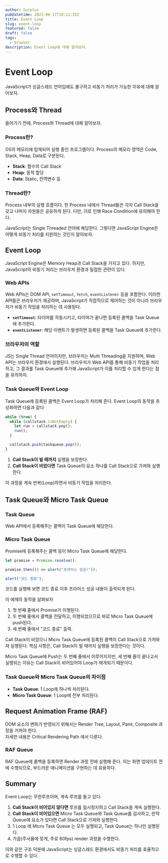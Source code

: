 ```yaml
---
author: Surplus
pubDatetime: 2023-06-17T18:11:35Z
title: Event Loop
slug: event-loop
featured: false
draft: false
tags:
  - browser
description: Event Loop에 대해 알아보자.
---
```


# Event Loop

JavaScript가 싱글스레드 언어임에도 불구하고 비동기 처리가 가능한 이유에 대해 알아보자.

## Process와 Thread

들어가기 전에, Process와 Thread에 대해 알아보자.

### Process란?

OS의 메모리에 탑재되어 실행 중인 프로그램이다. Process의 메모리 영역은 Code, Stack, Heap, Data로 구분된다.

- **Stack**: 함수의 Call Stack
- **Heap**: 동적 할당
- **Data**: Static, 전역변수 등

### Thread란?

Process 내부의 실행 흐름이다. 한 Process 내에서 Thread들은 각자 Call Stack을 갖고 나머지 자원들은 공유하게 된다. 다만, 이로 인해 Race Condition에 유의해야 한다.

JavaScript는 Single Threaded 언어에 해당한다. 그렇다면 JavaScript Engine은 어떻게 비동기 처리를 지원하는 것인지 알아보자.

## Event Loop

JavaScript Engine은 Memory Heap과 Call Stack을 가지고 있다. 하지만, JavaScript의 비동기 처리는 브라우저 환경과 밀접한 관련이 있다.

### Web APIs

Web APIs는 DOM API, `setTimeout`, `fetch`, `eventListener` 등을 포함한다. 이러한 API들은 브라우저가 제공하며, JavaScript가 직접적으로 제어하는 것이 아니라 브라우저가 비동기 작업을 처리하는 데 사용된다.

- **`setTimeout`**: 타이머를 작동시키고, 타이머가 끝나면 등록된 콜백을 Task Queue에 추가한다.
- **`eventListener`**: 해당 이벤트가 발생하면 등록된 콜백을 Task Queue에 추가한다.

### 브라우저의 역할

JS는 Single Thread 언어이지만, 브라우저는 Multi Threading을 지원하며, Web API는 브라우저 환경에서 실행된다. 브라우저가 Web API를 통해 비동기 작업을 처리하고, 그 결과를 Task Queue에 추가해 JavaScript가 이를 처리할 수 있게 한다는 점을 유의하자.

### Task Queue와 Event Loop

Task Queue에 등록된 콜백은 Event Loop가 처리해 준다. Event Loop의 동작을 추상화하면 다음과 같다

```javascript
while (true) {
  while (callstack.isNotEmpty) {
    let run = callstack.pop();
    run();
  }

  callstack.push(taskqueue.pop());
}
```

1. **Call Stack이 빌 때까지** 실행을 보장한다.
2. **Call Stack이 비었다면** Task Queue의 요소 하나를 Call Stack으로 가져와 실행한다.

이 과정을 계속 반복(Loop)하면서 비동기 작업을 처리한다.

## Task Queue와 Micro Task Queue

### Task Queue

Web API에서 등록해주는 콜백이 Task Queue에 해당한다.

### Micro Task Queue

Promise에 등록해주는 콜백 등이 Micro Task Queue에 해당한다.

```javascript
let promise = Promise.resolve();

promise.then(() => alert("프라미스 성공!"));

alert("코드 종료");
```

코드를 실행해 보면 코드 종료 이후 프라미스 성공 내용이 출력되게 된다.

이 예제의 동작을 살펴보자

1. 첫 번째 줄에서 Promise가 이행된다.
2. 두 번째 줄에서 콜백을 전달하고, 이행되었으므로 바로 Micro Task Queue에 push된다.
3. 세 번째 줄에서 "코드 종료" 출력.

Call Stack이 비었으니 Micro Task Queue에 등록된 콜백이 Call Stack으로 가져와져 실행된다. 핵심 사항은, Call Stack이 빌 때까지 실행을 보장한다는 것이다.

Micro Task Queue에 Push는 두 번째 줄에서 이루어지지만, 세 번째 줄이 끝나고서 실행되는 이유는 Call Stack이 비어있어야 Loop가 재개되기 때문이다.

### Task Queue와 Micro Task Queue의 차이점

- **Task Queue**: 1 Loop에 하나씩 처리된다.
- **Micro Task Queue**: 1 Loop에 전부 처리된다.

## Request Animation Frame (RAF)

DOM 요소의 변화가 반영되기 위해서는 Render Tree, Layout, Paint, Composite 과정을 거쳐야 한다.  
자세한 내용은 Critical Rendering Path 에서 다룬다.

### RAF Queue

RAF Queue에 콜백을 등록하면 Render 과정 전에 실행해 준다. 이는 화면 업데이트 전에 수행되므로, 부드러운 애니메이션을 구현하는 데 유용하다.

## Summary

Event Loop는 무한루프이며, 계속 루프를 돌고 있다.

1. **Call Stack이 비어있지 않다면** 루프를 일시정지하고 Call Stack을 계속 실행한다.
2. **Call Stack이 비어있으면** Micro Task Queue와 Task Queue를 검사하고, 만약 Queue에 요소가 있다면 Call Stack으로 가져와 실행한다.
3. 1 Loop 에 Micro Task Queue 는 모두 실행되고, Task Queue는 하나만 실행된다.
4. 가끔(주사율에 맞게, 주로 60fps) render 과정을 수행한다.

이와 같은 구조 덕분에 JavaScript는 싱글스레드 환경에서도 비동기 처리를 효율적으로 수행할 수 있다.
